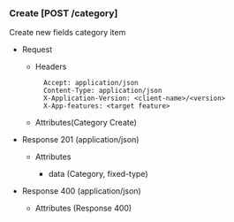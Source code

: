### Create [POST /category]

Create new fields category item

+ Request
    + Headers

            Accept: application/json
            Content-Type: application/json
            X-Application-Version: <client-name>/<version>
            X-App-features: <target feature>
          
    + Attributes(Category Create)

+ Response 201 (application/json)

    + Attributes
        
        + data (Category, fixed-type)
    
+ Response 400 (application/json)
              
    + Attributes (Response 400)

<!-- include(../error_responses.md) -->
